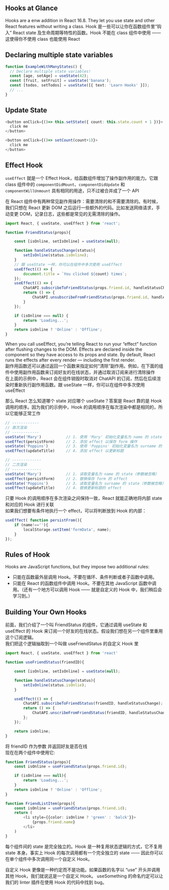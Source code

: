 ## Hooks at Glance
Hooks are a enw addition in React 16.8. They let you use state and other React features without writing a class. Hook 是一些可以让你在函数组件里“钩入” React state 及生命周期等特性的函数。Hook 不能在 class 组件中使用 —— 这使得你不使用 class 也能使用 React

## Declaring multiple state variables
```typescript
function ExampleWithManyStates() {
  // Declare multiple state variables!
  const [age, setAge] = useState(42);
  const [fruit, setFruit] = useState('banana');
  const [todos, setTodos] = useState([{ text: 'Learn Hooks' }]);
  // ...
}
```

## Update State
```typescript
<button onClick={()=> this.setState({ count: this.state.count + 1 })}>
  click me
</button>

<button onClick={()=> setCount(count+1)}>
  click me
</button>
```

## Effect Hook
`useEffect` 就是一个 Effect Hook，给函数组件增加了操作副作用的能力。它跟 class 组件中的 `componentDidMount`、`componentDidUpdate` 和 `componentWillUnmount` 具有相同的用途，只不过被合并成了一个 API

在 React 组件中有两种常见副作用操作：需要清除的和不需要清除的。有时候，我们只想在 React 更新 DOM 之后运行一些额外的代码。比如发送网络请求，手动变更 DOM，记录日志，这些都是常见的无需清除的操作。
```typescript
import React, { useState, useEffect } from 'react';

function FriendStatus(props){

    const [isOnline, setIsOnline] = useState(null);

    function handleStatusChange(status){
        setIsOnline(status.isOnline);
    }
    // 跟 useState 一样，你可以在组件中多次使用 useEffect
    useEffect(() => {
        document.title = `You clicked ${count} times`;
    });
    useEffect(() => {
        ChatAPI.subscribeToFriendStatus(props.friend.id, handleStatusChange);
        return () => {
            ChatAPI.unsubscribeFromFriendStatus(props.friend.id, handleStatus);
        }
    });

    if (isOnline === null) {
        return 'Loading...';
    }
    return isOnline ? 'Online' : 'Offline';
}
```
When you call useEffect, you’re telling React to run your “effect” function after flushing changes to the DOM. Effects are declared inside the component so they have access to its props and state. By default, React runs the effects after every render — including the first render.<br>
副作用函数还可以通过返回一个函数来指定如何“清除”副作用。例如，在下面的组件中使用副作用函数来订阅好友的在线状态，并通过取消订阅来进行清除操作<br>
在上面的示例中，React 会在组件销毁时取消对 ChatAPI 的订阅，然后在后续渲染时重新执行副作用函数。跟 useState 一样，你可以在组件中多次使用 useEffect

那么 React 怎么知道哪个 state 对应哪个 useState？答案是 React 靠的是 Hook 调用的顺序。因为我们的示例中，Hook 的调用顺序在每次渲染中都是相同的，所以它能够正常工作
```typescript
// ------------
// 首次渲染
// ------------
useState('Mary')           // 1. 使用 'Mary' 初始化变量名为 name 的 state
useEffect(persistForm)     // 2. 添加 effect 以保存 form 操作
useState('Poppins')        // 3. 使用 'Poppins' 初始化变量名为 surname 的 state
useEffect(updateTitle)     // 4. 添加 effect 以更新标题

// -------------
// 二次渲染
// -------------
useState('Mary')           // 1. 读取变量名为 name 的 state（参数被忽略）
useEffect(persistForm)     // 2. 替换保存 form 的 effect
useState('Poppins')        // 3. 读取变量名为 surname 的 state（参数被忽略）
useEffect(updateTitle)     // 4. 替换更新标题的 effect
```
只要 Hook 的调用顺序在多次渲染之间保持一致，React 就能正确地将内部 state 和对应的 Hook 进行关联
<br>如果我们想要有条件地执行一个 effect，可以将判断放到 Hook 的内部：
```typescript
useEffect( function persistFrom(){
    if (name!==''){
        localStorage.setItem('formData', name);
    }
});
```

## Rules of Hook
Hooks are JavaScript functions, but they impose two additional rules:
* 只能在函数最外层调用 Hook。不要在循环、条件判断或者子函数中调用。
* 只能在 React 的函数组件中调用 Hook。不要在其他 JavaScript 函数中调用。（还有一个地方可以调用 Hook —— 就是自定义的 Hook 中，我们稍后会学习到。）

## Building Your Own Hooks
前面，我们介绍了一个叫 FriendStatus 的组件，它通过调用 useState 和 useEffect 的 Hook 来订阅一个好友的在线状态。假设我们想在另一个组件里重用这个订阅逻辑。<br>
我们把这个逻辑抽取到一个叫做 useFriendStatus 的自定义 Hook 里
```typescript
import React, { useState, useEffect } from 'react'

function useFriendStatus(friendID){

    const [isOnline, setIsOnline] = useState(null);

    function handleStatusChange(status){
        setIsOnline(status.isOnlie);
    }

    useEffect(() => {
        ChatAPI.subscribeToFriendStatus(friendID, handleStatusChange);
        return () => {
            ChatAPI.unscribeFromFriendStatus(friendID, handleStatusChange);
        };
    });

    return isOnline;
}
```
将 friendID 作为参数 并返回好友是否在线<br>
现在在两个组件中使用它:
```typescript
function FriendStatus(props){
    const isOnline = useFriendStatus(props.friend.id);

    if (isOnline === null){
        return 'Loading...';
    }
    return isOnline ? 'Online' : 'Offline';
}

function FriendListItem(props){
    const isOnline = useFriendStatus(props.friend.id);
    return (
        <li style={{color: isOnline ? 'green' : 'balck'}}>
            {props.friend.name}
        </li>
    )
}
```
每个组件间的 state 是完全独立的。Hook 是一种复用状态逻辑的方式，它不复用 state 本身。事实上 Hook 的每次调用都有一个完全独立的 state —— 因此你可以在单个组件中多次调用同一个自定义 Hook。

自定义 Hook 更像是一种约定而不是功能。如果函数的名字以 “use” 开头并调用其他 Hook，我们就说这是一个自定义 Hook。 useSomething 的命名约定可以让我们的 linter 插件在使用 Hook 的代码中找到 bug。